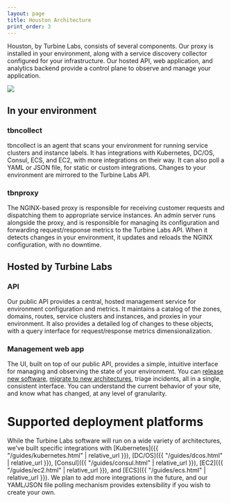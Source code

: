 ```yaml
---
layout: page
title: Houston Architecture
print_order: 3
---
```


[//]: # ( Copyright 2017 Turbine Labs, Inc.                                   )
[//]: # ( you may not use this file except in compliance with the License.    )
[//]: # ( You may obtain a copy of the License at                             )
[//]: # (                                                                     )
[//]: # (     http://www.apache.org/licenses/LICENSE-2.0                      )
[//]: # (                                                                     )
[//]: # ( Unless required by applicable law or agreed to in writing, software )
[//]: # ( distributed under the License is distributed on an "AS IS" BASIS,   )
[//]: # ( WITHOUT WARRANTIES OR CONDITIONS OF ANY KIND, either express or     )
[//]: # ( implied. See the License for the specific language governing        )
[//]: # ( permissions and limitations under the License.                      )

Houston, by Turbine Labs, consists of several components. Our proxy is
installed in your environment, along with a service discovery
collector configured for your infrastructure. Our hosted API, web
application, and analytics backend provide a control plane to observe
and manage your application.

<img src="/assets/arch_lm.png"/>

## In your environment

### tbncollect

tbncollect is an agent that scans your environment for running service
clusters and instance labels. It has integrations with Kubernetes,
DC/OS, Consul, ECS, and EC2, with more integrations on their
way. It can also poll a YAML or JSON file, for static or custom
integrations. Changes to your environment are mirrored to the Turbine
Labs API.

### tbnproxy

The NGINX-based proxy is responsible for receiving customer requests and
dispatching them to appropriate service instances. An admin server runs
alongside the proxy, and is responsible for managing its configuration and
forwarding request/response metrics to the Turbine Labs API. When it detects
changes in your environment, it updates and reloads the NGINX
configuration, with no downtime.

## Hosted by Turbine Labs

### API

Our public API provides a central, hosted management service for
environment configuration and metrics. It maintains a catalog of the zones,
domains, routes, service clusters and instances, and proxies in your
environment. It also provides a detailed log of changes to these objects, with
a query interface for request/response metrics dimensionalization.

### Management web app

The UI, built on top of our public API, provides a simple, intuitive
interface for managing and observing the state of your environment.
You can <a href="#incremental-release">release new software</a>, <a
href="#monolith">migrate to new architectures</a>, triage incidents,
all in a single, consistent interface. You can understand the current
behavior of your site, and know what has changed, at any level of
granularity.

# Supported deployment platforms

While the Turbine Labs software will run on a wide variety of
architectures, we've built specific integrations
with
[Kubernetes]({{ "/guides/kubernetes.html" | relative_url }}),
[DC/OS]({{ "/guides/dcos.html" | relative_url }}),
[Consul]({{ "/guides/consul.html" | relative_url }}),
[EC2]({{ "/guides/ec2.html" | relative_url }}), and [ECS]({{ "/guides/ecs.html" | relative_url }}). We
plan to add more integrations in the future, and our YAML/JSON file
polling mechanism provides extensibility if you wish to create your
own.
